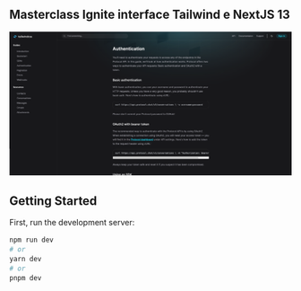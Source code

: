 ## Masterclass Ignite interface Tailwind e NextJS 13

<img src="./github/header.png" />

## Getting Started

First, run the development server:

```bash
npm run dev
# or
yarn dev
# or
pnpm dev
```


